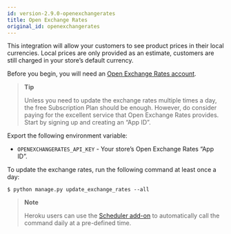 ```yaml
---
id: version-2.9.0-openexchangerates
title: Open Exchange Rates
original_id: openexchangerates
---
```


This integration will allow your customers to see product prices in their local currencies. Local prices are only provided as an estimate, customers are still charged in your store’s default currency.

Before you begin, you will need an [Open Exchange Rates account](https://openexchangerates.org/). 

> **Tip**
>
> Unless you need to update the exchange rates multiple times a day, the free Subscription Plan should be enough. However, do consider paying for the excellent service that Open Exchange Rates provides. Start by signing up and creating an “App ID”.

Export the following environment variable:

* `OPENEXCHANGERATES_API_KEY` - Your store’s Open Exchange Rates “App ID”.

To update the exchange rates, run the following command at least once a day:

```console
$ python manage.py update_exchange_rates --all
```

> **Note**
>
> Heroku users can use the [Scheduler add-on](https://elements.heroku.com/addons/scheduler) to automatically call the command daily at a pre-defined time.